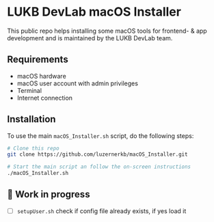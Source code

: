 # LUKB DevLab macOS Installer

This public repo helps installing some macOS tools for frontend- & app development and is maintained by the LUKB DevLab team.

## Requirements

- macOS hardware
- macOS user account with admin privileges
- Terminal
- Internet connection

## Installation

To use the main `macOS_Installer.sh` script, do the following steps:

```bash
# Clone this repo
git clone https://github.com/luzernerkb/macOS_Installer.git

# Start the main script an follow the on-screen instructions
./macOS_Installer.sh

```

## 🚧 Work in progress

- [ ] `setupUser.sh` check if config file already exists, if yes load it
